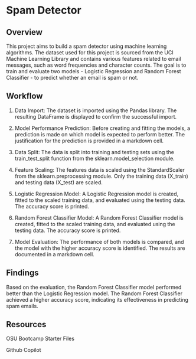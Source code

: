# Spam Detector

## Overview
This project aims to build a spam detector using machine learning algorithms. The dataset used for this project is sourced from the UCI Machine Learning Library and contains various features related to email messages, such as word frequencies and character counts. The goal is to train and evaluate two models - Logistic Regression and Random Forest Classifier - to predict whether an email is spam or not.

## Workflow
1. Data Import: The dataset is imported using the Pandas library. The resulting DataFrame is displayed to confirm the successful import.

2. Model Performance Prediction: Before creating and fitting the models, a prediction is made on which model is expected to perform better. The justification for the prediction is provided in a markdown cell.

3. Data Split: The data is split into training and testing sets using the train_test_split function from the sklearn.model_selection module.

4. Feature Scaling: The features data is scaled using the StandardScaler from the sklearn.preprocessing module. Only the training data (X_train) and testing data (X_test) are scaled.

5. Logistic Regression Model: A Logistic Regression model is created, fitted to the scaled training data, and evaluated using the testing data. The accuracy score is printed.

6. Random Forest Classifier Model: A Random Forest Classifier model is created, fitted to the scaled training data, and evaluated using the testing data. The accuracy score is printed.

7. Model Evaluation: The performance of both models is compared, and the model with the higher accuracy score is identified. The results are documented in a markdown cell.

## Findings

Based on the evaluation, the Random Forest Classifier model performed better than the Logistic Regression model. The Random Forest Classifier achieved a higher accuracy score, indicating its effectiveness in predicting spam emails. 

## Resources
OSU Bootcamp Starter Files

Github Copilot

